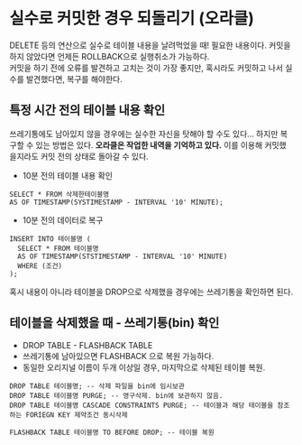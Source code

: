 # 실수로 커밋한 경우 되돌리기 (오라클)
DELETE 등의 연산으로 실수로 테이블 내용을 날려먹었을 때! 필요한 내용이다.
커밋을 하지 않았다면 언제든 ROLLBACK으로 실행취소가 가능하다.   
커밋을 하기 전에 오류를 발견하고 고치는 것이 가장 좋지만,
혹시라도 커밋하고 나서 실수를 발견했다면, 복구를 해야한다.

## 특정 시간 전의 테이블 내용 확인
쓰레기통에도 남아있지 않을 경우에는 실수한 자신을 탓해야 할 수도 있다...
하지만 복구할 수 있는 방법은 있다. 
**오라클은 작업한 내역을 기억하고 있다.**
이를 이용해 커밋했을지라도 커밋 전의 상태로 돌아갈 수 있다. 

* 10분 전의 테이블 내용 확인
```
SELECT * FROM 삭제한테이블명 
AS OF TIMESTAMP(SYSTIMESTAMP - INTERVAL '10' MINUTE); 
```

* 10분 전의 데이터로 복구
```
INSERT INTO 테이블명 ( 
  SELECT * FROM 테이블명
  AS OF TIMESTAMP(STSTIMESTAMP - INTERVAL '10' MINUTE)
  WHERE (조건)
);
```

혹시 내용이 아니라 테이블을 DROP으로 삭제했을 경우에는 쓰레기통을 확인하면 된다.

## 테이블을 삭제했을 때 - 쓰레기통(bin) 확인
* DROP TABLE - FLASHBACK TABLE
* 쓰레기통에 남아있으면 FLASHBACK 으로 복원 가능하다.
* 동일한 오리지널 이름이 두개 이상일 경우, 마지막으로 삭제된 테이블 복원.
```
DROP TABLE 테이블명; -- 삭제 파일을 bin에 임시보관
DROP TABLE 테이블명 PURGE; -- 영구삭제. bin에 보관하지 않음.
DROP TABLE 테이블명 CASCADE CONSTRAINTS PURGE; -- 테이블과 해당 테이블을 참조하는 FORIEGN KEY 제약조건 동시삭제

FLASHBACK TABLE 테이블명 TO BEFORE DROP; -- 테이블 복원
```
